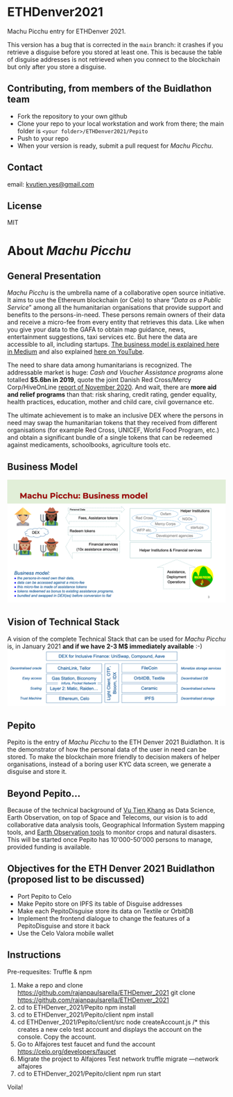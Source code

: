 # ETHDenver2021
Machu Picchu entry for ETHDenver 2021.

This version has a bug that is corrected in the `main` branch: it crashes if you retrieve a disguise before you stored at least one. This is because the table of disguise addresses is not retrieved when you connect to the blockchain but only after you store a disguise.
## Contributing, from members of the Buidlathon team
* Fork the repository to your own github
* Clone your repo to your local workstation and work from there; the main folder is `<your folder>/ETHDenver2021/Pepito`
* Push to your repo
* When your version is ready, submit a pull request for _Machu Picchu_.
## Contact
email: kvutien.yes@gmail.com

## License
MIT
# About _Machu Picchu_
## General Presentation
_Machu Picchu_ is the umbrella name of a collaborative open source initiative. It aims to use the Ethereum blockchain (or Celo) to share “_Data as a Public Service_” among all the humanitarian organisations that provide support and benefits to the persons-in-need. These persons remain owners of their data and receive a micro-fee from every entity that retrieves this data. Like when you give your data to the GAFA to obtain map guidance, news, entertainment suggestions, taxi services etc. But here the data are accessible to all, including startups. [The business model is explained here in Medium](https://kvutien-yes.medium.com/machu-picchu-how-the-blockchain-can-help-persons-in-need-8396820d13d1) and also explained [here on YouTube](https://youtu.be/9fWTD8gf-Us).

The need to share data among humanitarians is recognized. The addressable market is huge: _Cash and Voucher Assistance programs_ alone totalled **$5.6bn in 2019**, quote the joint Danish Red Cross/Mercy Corp/HiveOnLine [report of November 2020](https://www.hivenetwork.online/blockchain-for-good/). And wait, there are **more aid  and relief programs** than that: risk sharing, credit rating, gender equality, health practices, education, mother and child care, civil governance etc.

The ultimate achievement is to make an inclusive DEX where the persons in need may swap the humanitarian tokens that they received from different organisations (for example Red Cross, UNICEF, World Food Program, etc.) and obtain a significant bundle of a single tokens that can be redeemed against medicaments, schoolbooks, agriculture tools etc.

## Business Model
![Business Model](./20210206%20Machu%20Picchu%20Business%20Model.png)

## Vision of Technical Stack
A vision of the complete Technical Stack that can be used for _Machu Picchu_ is, in January 2021 **and if we have 2-3 M$ immediately available** :-)
![Technical Stack](./20210206%20Machu%20Picchu%20Tech%20Stack.png)

## Pepito
Pepito is the entry of _Machu Picchu_ to the ETH Denver 2021 Buidlathon. It is the demonstrator of how the personal data of the user in need can be stored. To make the blockchain more friendly to decision makers of helper organisations, instead of a boring user KYC data screen, we generate a disguise and store it.

## Beyond Pepito…
Because of the technical background of [Vu Tien Khang](https://www.linkedin.com/in/kvutien/) as Data Science, Earth Observation, on top of Space and Telecoms, our vision is to add collaborative data analysis tools, Geographical Information System mapping tools, and [Earth Observation tools](https://ibisa.users.earthengine.app/view/mcgyver3) to monitor crops and natural disasters. This will be started once Pepito has 10'000-50'000 persons to manage, provided funding is available.

## Objectives for the ETH Denver 2021 Buidlathon (proposed list to be discussed)
* Port Pepito to Celo
* Make Pepito store on IPFS its table of Disguise addresses
* Make each PepitoDisguise store its data on Textile or OrbitDB
* Implement the frontend dialogue to change the features of a PepitoDisguise and store it back
* Use the Celo Valora mobile wallet

## Instructions

Pre-requesites: Truffle & npm

1. Make a repo and clone https://github.com/rajanpaulsarella/ETHDenver_2021 
	git clone https://github.com/rajanpaulsarella/ETHDenver_2021
2. cd to ETHDenver_2021/Pepito
	npm install
3. cd to ETHDenver_2021/Pepito/client
	npm install
4. cd  ETHDenver_2021/Pepito/client/src
	node createAccount.js
	/* this creates a new celo test account and displays the account on the console. Copy the account.
5. Go to Alfajores test faucet and fund the account
	https://celo.org/developers/faucet
6. Migrate the project to Alfajores Test network
	truffle migrate —network alfajores
7. cd to ETHDenver_2021/Pepito/client
	npm run start

Voila!
